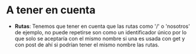 
# A tener en cuenta
- **Rutas**: Tenemos que tener en cuenta que las rutas como '/' o 'nosotros' de ejemplo, no puede repetirse son como un identificador único por lo que solo se aceptaría con el mismo nombre si una es usada con get y con post de ahí si podrían tener el mismo nombre las rutas.

